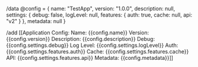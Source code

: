 /data @config = {
  name: "TestApp",
  version: "1.0.0",
  description: null,
  settings: {
    debug: false,
    logLevel: null,
    features: {
      auth: true,
      cache: null,
      api: "v2"
    }
  },
  metadata: null
}

/add [[Application Config:
Name: {{config.name}}
Version: {{config.version}}
Description: {{config.description}}
Debug: {{config.settings.debug}}
Log Level: {{config.settings.logLevel}}
Auth: {{config.settings.features.auth}}
Cache: {{config.settings.features.cache}}
API: {{config.settings.features.api}}
Metadata: {{config.metadata}}]]